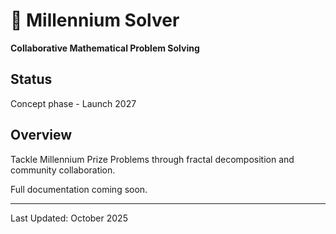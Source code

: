 # 🧮 Millennium Solver

**Collaborative Mathematical Problem Solving**

## Status
Concept phase - Launch 2027

## Overview
Tackle Millennium Prize Problems through fractal decomposition and community collaboration.

Full documentation coming soon.

---

Last Updated: October 2025
